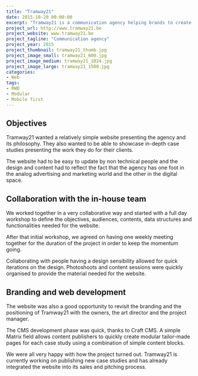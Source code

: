 ```yaml
---
title: "Tramway21"
date: 2015-10-20 00:00:00
excerpt: "Tramway21 is a communication agency helping brands to create products and services improving people's lives. We worked together to refresh their branding and relaunch their website."
project_url: http://www.tramway21.be
project_website: www.tramway21.be
project_tagline: "Communication agency"
project_year: 2015
project_thumbnail: tramway21_thumb.jpg
project_image_small: tramway21_600.jpg
project_image_medium: tramway21_1024.jpg
project_image_large: tramway21_1500.jpg
categories:
- Web
tags:
- RWD
- Modular
- Mobile first
---
```


## Objectives

Tramway21 wanted a relatively simple website presenting the agency and its philosophy. They also wanted to be able to showcase in-depth case studies presenting the work they do for their clients.

The website had to be easy to update by non technical people and the design and content had to reflect the fact that the agency has one foot in the analog advertising and marketing world and the other in the digital space.

## Collaboration with the in-house team

We worked together in a very collaborative way and started with a full day workshop to define the objectives, audiences, contents, data structures and functionalities needed for the website.

After that initial workshop, we agreed on having one weekly meeting together for the duration of the project in order to keep the momentum going.

Collaborating with people having a design sensibility allowed for quick iterations on the design. Photoshoots and content sessions were quickly organised to provide the material needed for the website.

## Branding and web development

The website was also a good opportunity to revisit the branding and the positioning of Tramway21 with the owners, the art director and the project manager.

The CMS development phase was quick, thanks to Craft CMS. A simple Matrix field allows content publishers to quickly create modular tailor-made pages for each case study using a combination of simple content blocks.

We were all very happy with how the project turned out. Tramway21 is currently working on publishing new case studies and has already integrated the website into its sales and pitching process.
